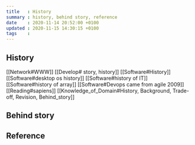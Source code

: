 ```yaml
---
title   : History
summary : history, behind story, reference
date    : 2020-11-14 20:52:00 +0100
updated : 2020-11-15 14:30:15 +0100
tags    :
---
```


## History

[[Network#WWW]]
[[Develop# story, history]]
[[Software#History]]
[[Software#desktop os history]]
[[Software#history of IT]]
[[Software#history of array]]
[[Software#Devops came from agile 2009]]
[[Reading#sapiens]]
[[Knowledge_of_Domain#History, Background, Trade-off, Revision, Behind_story]]

## Behind story

## Reference
